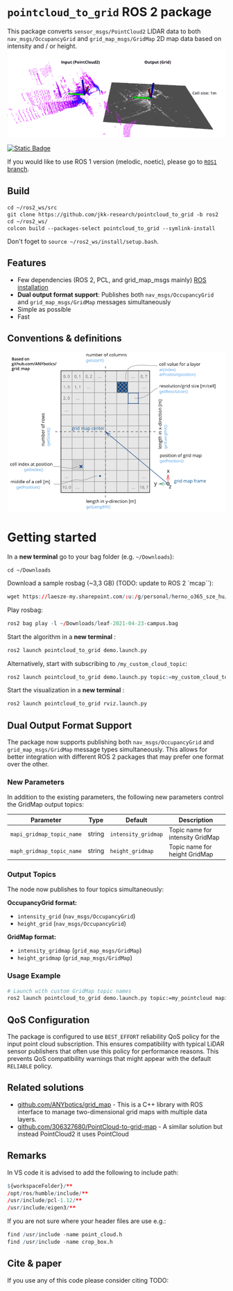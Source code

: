 # `pointcloud_to_grid` ROS 2 package
This package converts `sensor_msgs/PointCloud2` LIDAR data to both `nav_msgs/OccupancyGrid` and `grid_map_msgs/GridMap` 2D map data based on intensity and / or height.
![](doc/grid_map01.gif)

[![Static Badge](https://img.shields.io/badge/ROS_2-Humble-34aec5)](https://docs.ros.org/en/humble/)

If you would like to use ROS 1 version (melodic, noetic), please go to [`ROS1` branch](https://github.com/jkk-research/pointcloud_to_grid/tree/ros1).

## Build
```
cd ~/ros2_ws/src 
git clone https://github.com/jkk-research/pointcloud_to_grid -b ros2
cd ~/ros2_ws/ 
colcon build --packages-select pointcloud_to_grid --symlink-install
```
Don't foget to `source ~/ros2_ws/install/setup.bash`. 


## Features
- Few dependencies (ROS 2, PCL, and grid_map_msgs mainly) [ROS installation](http://wiki.ros.org/ROS/Installation)
- **Dual output format support**: Publishes both `nav_msgs/OccupancyGrid` and `grid_map_msgs/GridMap` messages simultaneously
- Simple as possible
- Fast

## Conventions & definitions
![](doc/grid_map_conventions.svg)

# Getting started

In a **new terminal** go to your bag folder (e.g. `~/Downloads`):

```
cd ~/Downloads
```

Download a sample rosbag (~3,3 GB) (TODO: update to ROS 2 `mcap``):

```r
wget https://laesze-my.sharepoint.com/:u:/g/personal/herno_o365_sze_hu/EYl_ahy5pgBBhNHt5ZkiBikBoy_j_x95E96rDtTsxueB_A?download=1 -O leaf-2021-04-23-campus.bag
```

Play rosbag:

```r
ros2 bag play -l ~/Downloads/leaf-2021-04-23-campus.bag
```

Start the algorithm in a **new terminal** :
```r
ros2 launch pointcloud_to_grid demo.launch.py
```
Alternatively, start with subscribing to `/my_custom_cloud_topic`:
```r
ros2 launch pointcloud_to_grid demo.launch.py topic:=my_custom_cloud_topic
```

Start the visualization in a **new terminal** :
```r
ros2 launch pointcloud_to_grid rviz.launch.py
```

## Dual Output Format Support

The package now supports publishing both `nav_msgs/OccupancyGrid` and `grid_map_msgs/GridMap` message types simultaneously. This allows for better integration with different ROS 2 packages that may prefer one format over the other.

### New Parameters

In addition to the existing parameters, the following new parameters control the GridMap output topics:

| Parameter | Type | Default | Description |
|-----------|------|---------|-------------|
| `mapi_gridmap_topic_name` | string | `intensity_gridmap` | Topic name for intensity GridMap |
| `maph_gridmap_topic_name` | string | `height_gridmap` | Topic name for height GridMap |

### Output Topics

The node now publishes to four topics simultaneously:

**OccupancyGrid format:**
- `intensity_grid` (`nav_msgs/OccupancyGrid`)
- `height_grid` (`nav_msgs/OccupancyGrid`)

**GridMap format:**
- `intensity_gridmap` (`grid_map_msgs/GridMap`)
- `height_gridmap` (`grid_map_msgs/GridMap`)

### Usage Example

```bash
# Launch with custom GridMap topic names
ros2 launch pointcloud_to_grid demo.launch.py topic:=my_pointcloud mapi_gridmap_topic_name:=my_intensity_map maph_gridmap_topic_name:=my_height_map
```

## QoS Configuration

The package is configured to use `BEST_EFFORT` reliability QoS policy for the input point cloud subscription. This ensures compatibility with typical LiDAR sensor publishers that often use this policy for performance reasons. This prevents QoS compatibility warnings that might appear with the default `RELIABLE` policy.


## Related solutions
- [github.com/ANYbotics/grid_map](https://github.com/ANYbotics/grid_map) - This is a C++ library with ROS interface to manage two-dimensional grid maps with multiple data layers. 
- [github.com/306327680/PointCloud-to-grid-map](https://github.com/306327680/PointCloud-to-grid-map) - A similar solution but instead PointCloud2 it uses PointCloud

## Remarks

In VS code it is advised to add the following to include path:

``` r
${workspaceFolder}/**
/opt/ros/humble/include/**
/usr/include/pcl-1.12/**
/usr/include/eigen3/**
```

If you are not sure where your header files are use e.g.:
``` r
find /usr/include -name point_cloud.h
find /usr/include -name crop_box.h
```


## Cite & paper

If you use any of this code please consider citing TODO:

```bibtex
```